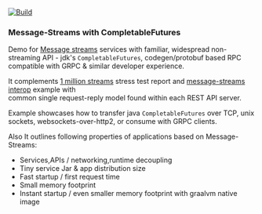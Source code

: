 [![Build](https://github.com/jauntsdn/message-streams-futures-examples/actions/workflows/ci-build.yml/badge.svg)](https://github.com/jauntsdn/message-streams-futures-examples/actions/workflows/ci-build.yml)
### Message-Streams with CompletableFutures

Demo for [Message streams](https://github.com/jauntsdn/rsocket-jvm) services with familiar, widespread non-streaming API - jdk's `CompletableFutures`, 
codegen/protobuf based RPC compatible with GRPC & similar developer experience. 

It complements [1 million streams](https://jauntsdn.com/post/rsocket-million-streams-2/) stress test report and [message-streams interop](https://github.com/jauntsdn/rsocket-jvm-interop-examples) example with  
common single request-reply model found within each REST API server.

Example showcases how to transfer java `CompletableFutures` over TCP, unix sockets, websockets-over-http2, 
or consume with GRPC clients.

Also It outlines following properties of applications based on Message-Streams:

* Services,APIs / networking,runtime decoupling
* Tiny service Jar & app distribution size
* Fast startup / first request time
* Small memory footprint
* Instant startup / even smaller memory footprint with graalvm native image